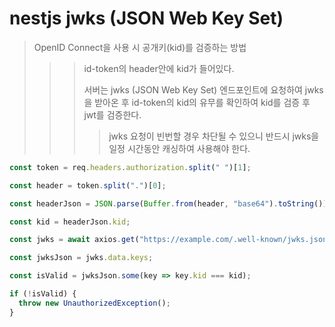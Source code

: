# nestjs jwks (JSON Web Key Set)

> OpenID Connect을 사용 시 공개키(kid)를 검증하는 방법
>
> > > id-token의 header안에 kid가 들어있다.
> > >
> > > 서버는 jwks (JSON Web Key Set) 엔드포인트에 요청하여 jwks을 받아온 후 id-token의 kid의 유무를 확인하여 kid를 검증 후 jwt를 검증한다.
> > >
> > > > jwks 요청이 빈번할 경우 차단될 수 있으니 반드시 jwks을 일정 시간동안 캐싱하여 사용해야 한다.

```ts
const token = req.headers.authorization.split(" ")[1];

const header = token.split(".")[0];

const headerJson = JSON.parse(Buffer.from(header, "base64").toString());

const kid = headerJson.kid;

const jwks = await axios.get("https://example.com/.well-known/jwks.json");

const jwksJson = jwks.data.keys;

const isValid = jwksJson.some(key => key.kid === kid);

if (!isValid) {
  throw new UnauthorizedException();
}
```
